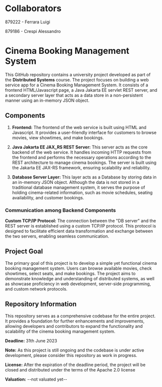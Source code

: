 # Collaborators

879222 - Ferrara Luigi

879186 - Crespi Alessandro

# Cinema Booking Management System

This GitHub repository contains a university project developed as part of the **Distributed Systems** course. The project focuses on building a web service app for a Cinema Booking Management System. It consists of a frontend HTML/Javascript page, a Java Jakarta EE servlet REST server, and a secondary server layer that acts as a data store in a non-persistent manner using an in-memory JSON object.

## Components

1. **Frontend:** The frontend of the web service is built using HTML and Javascript. It provides a user-friendly interface for customers to browse movies, view showtimes, and make bookings.

2. **Java Jakarta EE JAX_RS REST Server:** This server acts as the core backend of the web service. It handles incoming HTTP requests from the frontend and performs the necessary operations according to the REST architecture to manage cinema bookings. The server is built using the Jakarta EE JAX-RS framework, ensuring scalability and reliability.

3. **Database Server Layer:** This layer acts as a Database by storing data in an in-memory JSON object. Although the data is not stored in a traditional database management system, it serves the purpose of holding cinema-related information, such as movie schedules, seating availability, and customer bookings.

### Communication among Backend Components

**Custom TCP/IP Protocol:** The connection between the "DB server" and the REST server is established using a custom TCP/IP protocol. This protocol is designed to facilitate efficient data transformation and exchange between the two servers, enabling seamless communication.

## Project Goal

The primary goal of this project is to develop a simple yet functional cinema booking management system. Users can browse available movies, check showtimes, select seats, and make bookings. The project aims to demonstrate knowledge and understanding of distributed systems, as well as showcase proficiency in web development, server-side programming, and custom network protocols.

## Repository Information

This repository serves as a comprehensive codebase for the entire project. It provides a foundation for further enhancements and improvements, allowing developers and contributors to expand the functionality and scalability of the cinema booking management system.

**Deadline:** 31th June 2023

**Note:** As this project is still ongoing and the codebase is under active development, please consider this repository as work in progress.

**License:** After the expiration of the deadline period, the project will be closed and distributed under the terms of the Apache 2.0 license

**Valuation:** --not valuated yet--
